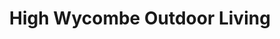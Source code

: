 ---
title: "High Wycombe Outdoor Living"
url: /high-wycombe/high-wycombe-outdoor-living/
shop: garden furniture
---